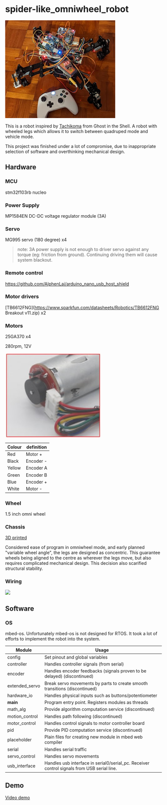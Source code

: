 # spider-like_omniwheel_robot

![](./assets/overview.jpg)

This is a robot inspired by [Tachikoma](https://ghostintheshell.fandom.com/wiki/Tachikoma) from Ghost in the Shell. A robot with wheeled legs which allows it to switch between quadruped mode and vehicle mode.

This project was finished under a lot of compromise, due to inappropriate selection of software and overthinking mechanical design.



## Hardware

### MCU

stm32f103rb nucleo



### Power Supply

MP1584EN DC-DC voltage regulator module (3A)



### Servo

MG995 servo (180 degree) x4

> note: 3A power supply is not enough to driver servo against any torque (eg: friction from ground). Continuing driving them will cause system blackout.



### Remote control

https://github.com/AlphenLai/arduino_nano_usb_host_shield



### Motor drivers

[TB6612FNG](https://www.sparkfun.com/datasheets/Robotics/TB6612FNG Breakout v11.zip) x2



### Motors 

25GA370 x4

280rpm, 12V

![](./assets/motor_wiring.jpg)

| Colour | definition |
| ------ | ---------- |
| Red    | Motor +    |
| Black  | Encoder -  |
| Yellow | Encoder A  |
| Green  | Encoder B  |
| Blue   | Encoder +  |
| White  | Motor -    |



### Wheel

1.5 inch omni wheel



### Chassis

[3D printed](./3D_printe_parts/)

Considered ease of program in omniwheel mode, and early planned "variable wheel angle", the legs are designed as concentric. This guarantee wheels being aligned to the centre as wherever the legs move, but also requires complicated mechanical design. This decision also scarified structural stability.



### Wiring

![](./assets/robot_wiring.jpg)



## Software

### OS

mbed-os. Unfortunately mbed-os is not designed for RTOS. It took a lot of efforts to implement the robot into the system.



| Module         | Usage                                                        |
| -------------- | ------------------------------------------------------------ |
| config         | Set pinout and global variables                              |
| controller     | Handles controller signals (from serial)                     |
| encoder        | Handles encoder feedbacks (signals proven to be delayed)  (discontinued) |
| extended_servo | Break servo movements by parts to create smooth transitions (discontinued) |
| hardware_io    | Handles physical inputs such as buttons/potentiometer        |
| **main**       | Program entry point. Registers modules as threads            |
| math_alg       | Provide algorithm computation service (discontinued)         |
| motion_control | Handles path following (discontinued)                        |
| motor_control  | Handles control signals to motor controller board            |
| pid            | Provide PID computation service (discontinued)               |
| placeholder    | Plain files for creating new module in mbed web compiler     |
| serial         | Handles serial traffic                                       |
| servo_control  | Handles servo movements                                      |
| usb_interface  | Handles usb interface in serial0/serial_pc. Receiver control signals from USB serial line. |

## Demo
[Video demo](./video_demo/DEMO.md)

